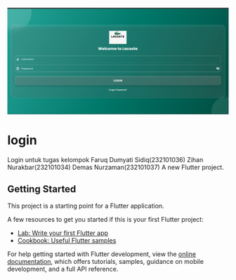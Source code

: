 ![alt text](https://github.com/zihankitkat-web/login-app/blob/main/login-application/lacostee.png?raw=true)

# login
Login untuk tugas kelompok
Faruq Dumyati Sidiq(232101036)
Zihan Nurakbar(232101034)
Demas Nurzaman(232101037)
A new Flutter project.

## Getting Started

This project is a starting point for a Flutter application.

A few resources to get you started if this is your first Flutter project:

- [Lab: Write your first Flutter app](https://docs.flutter.dev/get-started/codelab)
- [Cookbook: Useful Flutter samples](https://docs.flutter.dev/cookbook)

For help getting started with Flutter development, view the
[online documentation](https://docs.flutter.dev/), which offers tutorials,
samples, guidance on mobile development, and a full API reference.
